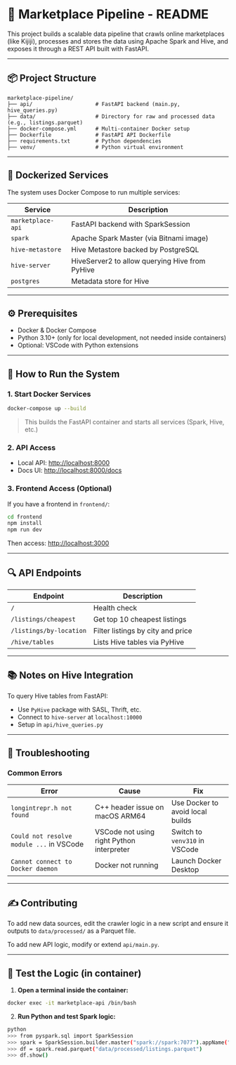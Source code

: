 # 🛒 Marketplace Pipeline - README

This project builds a scalable data pipeline that crawls online marketplaces (like Kijiji), processes and stores the data using Apache Spark and Hive, and exposes it through a REST API built with FastAPI.

---

## 📦 Project Structure

```
marketplace-pipeline/
├── api/                    # FastAPI backend (main.py, hive_queries.py)
├── data/                   # Directory for raw and processed data (e.g., listings.parquet)
├── docker-compose.yml      # Multi-container Docker setup
├── Dockerfile              # FastAPI API Dockerfile
├── requirements.txt        # Python dependencies
├── venv/                   # Python virtual environment
```

---

## 🐳 Dockerized Services

The system uses Docker Compose to run multiple services:

| Service           | Description                                    |
| ----------------- | ---------------------------------------------- |
| `marketplace-api` | FastAPI backend with SparkSession              |
| `spark`           | Apache Spark Master (via Bitnami image)        |
| `hive-metastore`  | Hive Metastore backed by PostgreSQL            |
| `hive-server`     | HiveServer2 to allow querying Hive from PyHive |
| `postgres`        | Metadata store for Hive                        |

---

## ⚙️ Prerequisites

* Docker & Docker Compose
* Python 3.10+ (only for local development, not needed inside containers)
* Optional: VSCode with Python extensions

---

## 🚀 How to Run the System

### 1. **Start Docker Services**

```bash
docker-compose up --build
```

> This builds the FastAPI container and starts all services (Spark, Hive, etc.)

### 2. **API Access**

* Local API: [http://localhost:8000](http://localhost:8000)
* Docs UI: [http://localhost:8000/docs](http://localhost:8000/docs)

### 3. **Frontend Access (Optional)**

If you have a frontend in `frontend/`:

```bash
cd frontend
npm install
npm run dev
```

Then access: [http://localhost:3000](http://localhost:3000)

---

## 🔍 API Endpoints

| Endpoint                | Description                       |
| ----------------------- | --------------------------------- |
| `/`                     | Health check                      |
| `/listings/cheapest`    | Get top 10 cheapest listings      |
| `/listings/by-location` | Filter listings by city and price |
| `/hive/tables`          | Lists Hive tables via PyHive      |

---

## 📚 Notes on Hive Integration

To query Hive tables from FastAPI:

* Use `PyHive` package with SASL, Thrift, etc.
* Connect to `hive-server` at `localhost:10000`
* Setup in `api/hive_queries.py`

---

## 🐞 Troubleshooting

### Common Errors

| Error                                    | Cause                                     | Fix                              |
| ---------------------------------------- | ----------------------------------------- | -------------------------------- |
| `longintrepr.h not found`                | C++ header issue on macOS ARM64           | Use Docker to avoid local builds |
| `Could not resolve module ...` in VSCode | VSCode not using right Python interpreter | Switch to `venv310` in VSCode    |
| `Cannot connect to Docker daemon`        | Docker not running                        | Launch Docker Desktop            |

---

## ✍️ Contributing

To add new data sources, edit the crawler logic in a new script and ensure it outputs to `data/processed/` as a Parquet file.

To add new API logic, modify or extend `api/main.py`.

---

## 🧪 Test the Logic (in container)

1. **Open a terminal inside the container:**

```bash
docker exec -it marketplace-api /bin/bash
```

2. **Run Python and test Spark logic:**

```bash
python
>>> from pyspark.sql import SparkSession
>>> spark = SparkSession.builder.master("spark://spark:7077").appName("Test").getOrCreate()
>>> df = spark.read.parquet("data/processed/listings.parquet")
>>> df.show()
```

